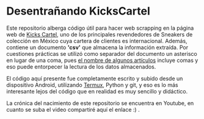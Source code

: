 # Desentrañando KicksCartel
Este repositorio alberga código útil para hacer web scrapping en la página web de [Kicks Cartel](https://www.kickscartelmx.com/), uno de los principales revendedores de Sneakers de colección en México cuya cartera de clientes es internacional. Además, contiene un documento **'csv'** que almacena la información extraída. Por cuestiones prácticas se utilizó como separador del documento un asterisco en lugar de una coma, pues [el nombre de algunos artículos](https://www.kickscartelmx.com/product/jordan-1-fragment-custom-shoe-surgeon) incluye comas y eso puede entorpecer la lectura de los datos almacenados.

El código aquí presente fue completamente escrito y subido desde un dispositivo Android, utilizando [Termux](https://termux.com/), Python y git, y eso es lo más interesante lejos del código que en realidad es muy sencillo y didáctico.

La crónica del nacimiento de este repositorio se encuentra en Youtube, en cuanto se suba el video compartiré aquí el enlace :) .
